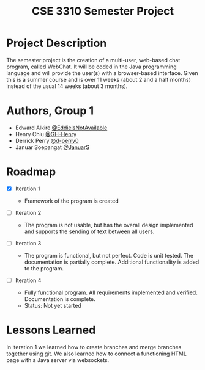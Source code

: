 <h2 align="center" style="font-size:200%;line-height:2;">CSE 3310 Semester Project</h2>

# Project Description

The semester project is the creation of a multi-user, web-based chat program, called WebChat. It will be
coded in the Java programming language and will provide the user(s) with a browser-based interface.
Given this is a summer course and is over 11 weeks (about 2 and a half months) instead of the usual 14
weeks (about 3 months).

# Authors, Group 1

- Edward Alkire [@EddieIsNotAvailable](https://github.com/EddieIsNotAvailable)
- Henry Chiu [@GH-Henry](https://github.com/GH-Henry)
- Derrick Perry [@d-perry0](https://github.com/d-perry0)
- Januar Soepangat [@JanuarS](https://github.com/JanuarS)

# Roadmap

- [X] Iteration 1
  - Framework of the program is created 

- [ ] Iteration 2
  - The program is not usable, but has the overall design implemented and supports the sending of text between all users.

- [ ] Iteration 3
  - The program is functional, but not perfect. Code is unit tested. The documentation is partially complete. Additional functionality is added to the program.

- [ ] Iteration 4
  - Fully functional program. All requirements implemented and verified. Documentation is complete.
  - Status: Not yet started

# Lessons Learned

In iteration 1 we learned how to create branches and merge branches together using git. We also learned how to connect a functioning HTML page with a Java server via websockets. 
